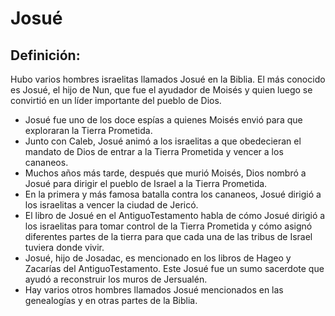 # Josué

## Definición: 

Hubo varios hombres israelitas llamados Josué en la Biblia.  El más conocido es Josué, el hijo de Nun, que fue el ayudador de Moisés y quien luego se convirtió en un líder importante del pueblo de Dios.

* Josué fue uno de los doce espías a quienes Moisés envió para que exploraran la Tierra Prometida.
* Junto con Caleb, Josué animó a los israelitas a que obedecieran el mandato de Dios de entrar a la Tierra Prometida y vencer a los cananeos.
* Muchos años más tarde, después que murió Moisés, Dios nombró a Josué para dirigir el pueblo de Israel a la Tierra Prometida.
* En la primera y más famosa batalla contra los cananeos, Josué dirigió a los israelitas a vencer la ciudad de Jericó.
* El libro de Josué en el AntiguoTestamento habla de cómo Josué dirigió a los israelitas para tomar control de la Tierra Prometida y cómo asignó diferentes partes de la tierra para que cada una de las tribus de Israel tuviera donde vivir.
* Josué, hijo de Josadac, es mencionado en los libros de Hageo y Zacarías del AntiguoTestamento.  Este Josué fue un sumo sacerdote que ayudó a reconstruir los muros de Jersualén.
* Hay varios otros hombres llamados Josué mencionados en las genealogías y en otras partes de la Biblia.

